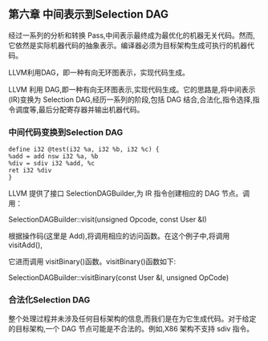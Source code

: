 ## 第六章 中间表示到Selection DAG

经过一系列的分析和转换 Pass,中间表示最终成为最优化的机器无关代码。然而,它依然是实际机器代码的抽象表示。编译器必须为目标架构生成可执行的机器代码。

LLVM利用DAG，即一种有向无环图表示，实现代码生成。

LLVM 利用 DAG,即一种有向无环图表示,实现代码生成。它的思路是,将中间表示(IR)变换为 Selection DAG,经历一系列的阶段,包括 DAG 结合,合法化,指令选择,指令调度等,最后分配寄存器并输出机器代码。

### 中间代码变换到Selection DAG

```shell
define i32 @test(i32 %a, i32 %b, i32 %c) {
%add = add nsw i32 %a, %b
%div = sdiv i32 %add, %c
ret i32 %div
}
```

LLVM 提供了接口 SelectionDAGBuilder,为 IR 指令创建相应的 DAG 节点。调用：

SelectionDAGBuilder::visit(unsigned Opcode, const User &I)

根据操作码(这里是 Add),将调用相应的访问函数。在这个例子中,将调用 visitAdd(),

它进而调用 visitBinary()函数。visitBinary()函数如下:

SelectionDAGBuilder::visitBinary(const User &I, unsigned OpCode)

### 合法化Selection DAG

整个处理过程并未涉及任何目标架构的信息,而我们是在为它生成代码。对于给定的目标架构,一个 DAG 节点可能是不合法的。例如,X86 架构不支持 sdiv 指令。